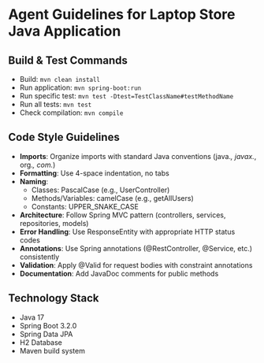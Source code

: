 # Agent Guidelines for Laptop Store Java Application

## Build & Test Commands
- Build: `mvn clean install`
- Run application: `mvn spring-boot:run`
- Run specific test: `mvn test -Dtest=TestClassName#testMethodName`
- Run all tests: `mvn test`
- Check compilation: `mvn compile`

## Code Style Guidelines
- **Imports**: Organize imports with standard Java conventions (java.*, javax.*, org.*, com.*)
- **Formatting**: Use 4-space indentation, no tabs
- **Naming**: 
  - Classes: PascalCase (e.g., UserController)
  - Methods/Variables: camelCase (e.g., getAllUsers)
  - Constants: UPPER_SNAKE_CASE
- **Architecture**: Follow Spring MVC pattern (controllers, services, repositories, models)
- **Error Handling**: Use ResponseEntity with appropriate HTTP status codes
- **Annotations**: Use Spring annotations (@RestController, @Service, etc.) consistently
- **Validation**: Apply @Valid for request bodies with constraint annotations
- **Documentation**: Add JavaDoc comments for public methods

## Technology Stack
- Java 17
- Spring Boot 3.2.0
- Spring Data JPA
- H2 Database
- Maven build system